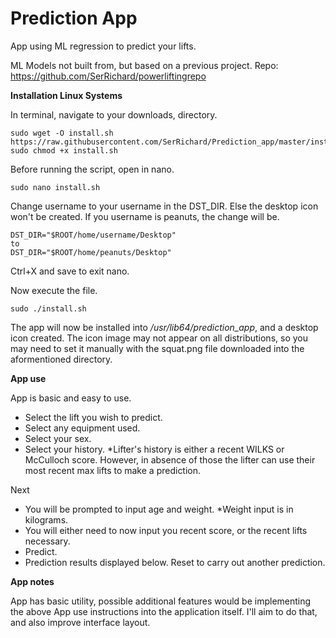 # Prediction App

App using ML regression to predict your lifts.

ML Models not built from, but based on a previous project.
Repo: https://github.com/SerRichard/powerliftingrepo

**Installation Linux Systems**

In terminal, navigate to your downloads, directory.
```
sudo wget -O install.sh https://raw.githubusercontent.com/SerRichard/Prediction_app/master/install.sh
sudo chmod +x install.sh
```

Before running the script, open in nano.
```
sudo nano install.sh
```

Change username to your username in the DST_DIR. Else the desktop icon won't be created.
If  you username is peanuts, the change will be.
```
DST_DIR="$ROOT/home/username/Desktop"
to
DST_DIR="$ROOT/home/peanuts/Desktop"
```
Ctrl+X and save to exit nano.

Now execute the file.
```
sudo ./install.sh
```

The app will now be installed into */usr/lib64/prediction_app*, and a desktop icon created. 
The icon image may not appear on all distributions, so you may need to set it manually with the squat.png file downloaded into the aformentioned directory.

**App use**

App is basic and easy to use.
- Select the lift you wish to predict.
- Select any equipment used.
- Select your sex.
- Select your history.
 *Lifter's history is either a recent WILKS or McCulloch score. However, in absence of those the lifter can use their most recent max lifts to make a prediction.

Next
- You will be prompted to input age and weight. *Weight input is in kilograms.
- You will either need to now input you recent score, or the recent lifts necessary.
- Predict.
- Prediction results displayed below. Reset to carry out another prediction.

**App notes**

App has basic utility, possible additional features would be implementing the above App use instructions into the application itself. I'll aim to do that, and also improve interface layout.
